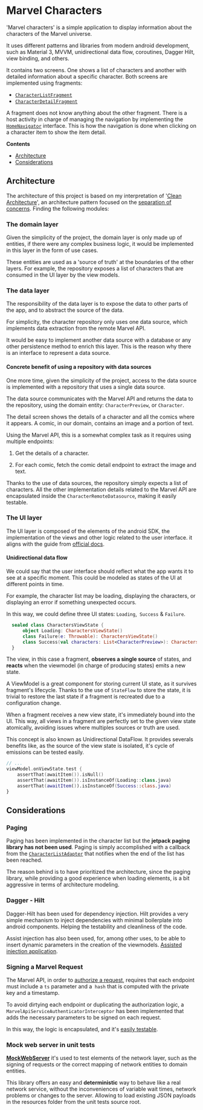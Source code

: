 # Marvel Characters

'Marvel characters' is a simple application to display information about the characters of the Marvel universe. 

It uses different patterns and libraries from modern android development, such as Material 3, MVVM, unidirectional data flow, coroutines, Dagger Hilt, view binding, and others.

It contains two screens. One shows a list of characters and another with detailed information about a specific character. Both screens are implemented using fragments:

- [`CharacterListFragment`](https://github.com/saulmm/marvel/blob/main/app/src/main/java/org/saulmm/marvel/characters/list/view/CharacterListFragment.kt)
- [`CharacterDetailFragment`](https://github.com/saulmm/marvel/blob/main/app/src/main/java/org/saulmm/marvel/characters/details/view/CharacterDetailFragment.kt)

A fragment does not know anything about the other fragment. There is a host activity in charge of managing the navigation by implementing the [`HomeNavigator`](https://github.com/saulmm/marvel/blob/main/app/src/main/java/org/saulmm/marvel/characters/home/view/HomeNavigator.kt) interface. This is how the navigation is done when clicking on a character item to show the item detail.

**Contents**

*   [Architecture](#Architecture)
*   [Considerations](#Considerations)

## Architecture

The architecture of this project is based on my interpretation of '[Clean Architecture](https://blog.cleancoder.com/uncle-bob/2012/08/13/the-clean-architecture.html)', an architecture pattern focused on the [separation of concerns](https://en.wikipedia.org/wiki/Separation_of_concerns). Finding the following modules:

### The domain layer

Given the simplicity of the project, the domain layer is only made up of entities, if there were any complex business logic, it would be implemented in this layer in the form of use cases.

These entities are used as a 'source of truth' at the boundaries of the other layers. For example, the repository exposes a list of characters that are consumed in the UI layer by the view models.

### The data layer

The responsibility of the data layer is to expose the data to other parts of the app, and to abstract the source of the data.

For simplicity, the character repository only uses one data source, which implements data extraction from the remote Marvel API. 

It would be easy to implement another data source with a database or any other persistence method to enrich this layer. This is the reason why there is an interface to represent a data source.


#### Concrete benefit of using a repository with data sources

One more time, given the simplicity of the project, access to the data source is implemented with a repository that uses a single data source.

The data source communicates with the Marvel API and returns the data to the repository, using the domain entity: `CharacterPreview`, or `Character`.

The detail screen shows the details of a character and all the comics where it appears. A comic, in our domain, contains an image and a portion of text.

Using the Marvel API, this is a somewhat complex task as it requires using multiple endpoints:

1. Get the details of a character.

2. For each comic, fetch the comic detail endpoint to extract the image and text.

Thanks to the use of data sources, the repository simply expects a list of characters. All the other implementation details related to the Marvel API are encapsulated inside the `CharacterRemoteDatasource`, making it easily testable.

### The UI layer

The UI layer is composed of the elements of the android SDK, the implementation of the views and other logic related to the user interface. it aligns with the guide from [official docs](https://developer.android.com/jetpack/guide/ui-layer).

#### Unidirectional data flow

We could say that the user interface should reflect what the app wants it to see at a specific moment. This could be modeled as states of the UI at different points in time.

For example, the character list may be loading, displaying the characters, or displaying an error if something unexpected occurs.

In this way, we could define three UI states: `Loading`,` Success` & `Failure`.
```kotlin
  sealed class CharactersViewState {
      object Loading: CharactersViewState()
      class Failure(e: Throwable): CharactersViewState()
      class Success(val characters: List<CharacterPreview>): CharactersViewState()
  }
```

The view, in this case a fragment, **observes a single source** of states, and **reacts** when the viewmodel (in charge of producing states) emits a new state.

A ViewModel is a great component for storing current UI state, as it survives fragment's lifecycle. Thanks to the use of `StateFlow` to store the state, it is trivial to restore the last state if a fragment is recreated due to a configuration change.

When a fragment receives a new view state, it's immediately bound into the UI. This way, all views in a fragment are perfectly set to the given view state atomically, avoiding issues where multiples sources or truth are used.



This concept is also known as Unidirectional DataFlow. It provides severals benefits like, as the source of the view state is isolated, it's cycle of emissions can be tested easily. 

```kotlin
// ...
viewModel.onViewState.test {
    assertThat(awaitItem()).isNull()
    assertThat(awaitItem()).isInstanceOf(Loading::class.java)
    assertThat(awaitItem()).isInstanceOf(Success::class.java)
}

```

## Considerations

### Paging

Paging has been implemented in the character list but the **jetpack paging library has not been used**. Paging is simply accomplished with a callback from the [`CharacterListAdapter`]() that notifies when the end of the list has been reached.
  
The reason behind is to have prioritized the architecture, since the paging library, while providing a good experience when loading elements, is a bit aggressive in terms of architecture modeling.

### Dagger - Hilt

Dagger-Hilt has been used for dependency injection. Hilt provides a very simple mechanism to inject dependencies with minimal boilerplate into android components. Helping the testability and cleanliness of the code.

Assist injection has also been used, for, among other uses, to be able to insert dynamic parameters in the creation of the viewmodels. [Assisted injection application]().

### Signing a Marvel Request

The Marvel API, in order to [authorize a request](https://developer.marvel.com/documentation/authorization), requires that each endpoint must include a `ts` parameter and a` hash`  that is computed with the private key and a timestamp.

To avoid dirtying each endpoint or duplicating the authorization logic, a `MarvelApiServiceAuthenticatorInterceptor` has been implemented that adds the necessary parameters to be signed on each request.

In this way, the logic is encapsulated, and it's [easily testable](MarvelApiServiceAuthenticatorInterceptorTest).

### Mock web server in unit tests

[**MockWebServer**](https://github.com/square/okhttp/tree/master/mockwebserver) it's used to test elements of the network layer, such as the signing of requests or the correct mapping of network entities to domain entities.

This library offers an easy and **deterministic** way to behave like a real network service, without the inconveniences of variable wait times, network problems or changes to the server. Allowing to load existing JSON payloads in the resources folder from the unit tests source root.
